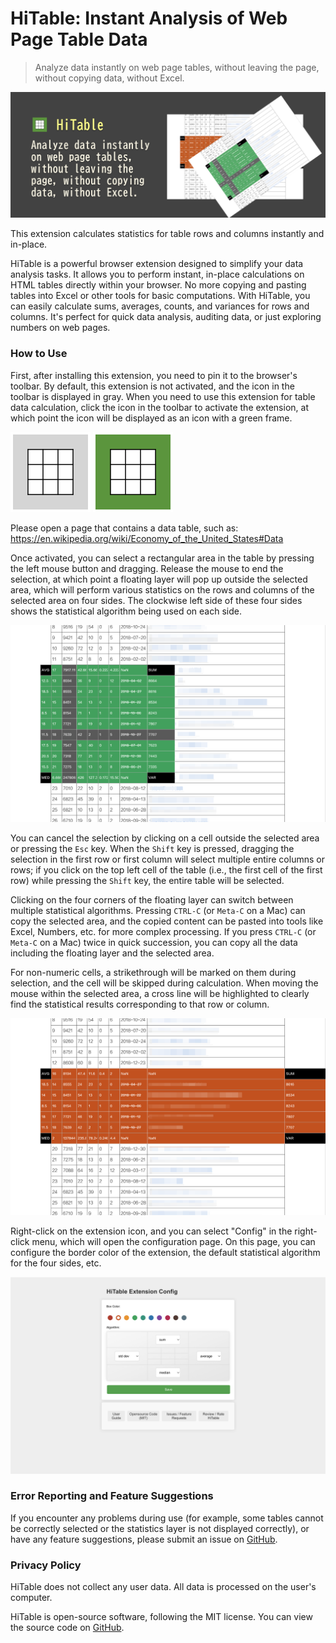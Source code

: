 HiTable: Instant Analysis of Web Page Table Data
===

> Analyze data instantly on web page tables, without leaving the page, without copying data, without Excel.

![](assets/tile-1.png)

This extension calculates statistics for table rows and columns instantly and in-place.

HiTable is a powerful browser extension designed to simplify your data analysis tasks. It allows you to perform instant, in-place calculations on HTML tables directly within your browser. No more copying and pasting tables into Excel or other tools for basic computations. With HiTable, you can easily calculate sums, averages, counts, and variances for rows and columns. It's perfect for quick data analysis, auditing data, or just exploring numbers on web pages. 

### How to Use

First, after installing this extension, you need to pin it to the browser's toolbar. By default, this extension is not activated, and the icon in the toolbar is displayed in gray. When you need to use this extension for table data calculation, click the icon in the toolbar to activate the extension, at which point the icon will be displayed as an icon with a green frame.

![](../src/assets/inactive.png)
![](../src/assets/active.png)

Please open a page that contains a data table, such as: 
https://en.wikipedia.org/wiki/Economy_of_the_United_States#Data

Once activated, you can select a rectangular area in the table by pressing the left mouse button and dragging. Release the mouse to end the selection, at which point a floating layer will pop up outside the selected area, which will perform various statistics on the rows and columns of the selected area on four sides. The clockwise left side of these four sides shows the statistical algorithm being used on each side.

![](assets/screenshot-1.png)

You can cancel the selection by clicking on a cell outside the selected area or pressing the `Esc` key. When the `Shift` key is pressed, dragging the selection in the first row or first column will select multiple entire columns or rows; if you click on the top left cell of the table (i.e., the first cell of the first row) while pressing the `Shift` key, the entire table will be selected.

Clicking on the four corners of the floating layer can switch between multiple statistical algorithms. Pressing `CTRL-C` (or `Meta-C` on a Mac) can copy the selected area, and the copied content can be pasted into tools like Excel, Numbers, etc. for more complex processing. If you press `CTRL-C` (or `Meta-C` on a Mac) twice in quick succession, you can copy all the data including the floating layer and the selected area.

For non-numeric cells, a strikethrough will be marked on them during selection, and the cell will be skipped during calculation. When moving the mouse within the selected area, a cross line will be highlighted to clearly find the statistical results corresponding to that row or column.

![](assets/screenshot-2.png)

Right-click on the extension icon, and you can select "Config" in the right-click menu, which will open the configuration page. On this page, you can configure the border color of the extension, the default statistical algorithm for the four sides, etc.

![](assets/config-en.png)

### Error Reporting and Feature Suggestions

If you encounter any problems during use (for example, some tables cannot be correctly selected or the statistics layer is not displayed correctly), or have any feature suggestions, please submit an issue on [GitHub](https://github.com/wxy/HiTable/issues).

### Privacy Policy

HiTable does not collect any user data. All data is processed on the user's computer.

HiTable is open-source software, following the MIT license. You can view the source code on [GitHub](https://github.com/wxy/HiTable).